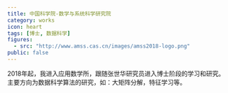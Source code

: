 ```yaml
---
title: 中国科学院-数学与系统科学研究院
category: works
icon: heart
tags: [博士, 数据科学]
figures:
  - src: "http://www.amss.cas.cn/images/amss2018-logo.png"
public: false
---
```


2018年起，我进入应用数学所，跟随张世华研究员进入博士阶段的学习和研究。主要方向为数据科学算法的研究，如：大矩阵分解，特征学习等。
